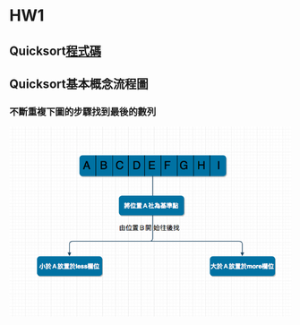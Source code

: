 # HW1
## Quicksort[程式碼](https://nbviewer.jupyter.org/github/shunlinnn/shunlinnn/blob/master/week5/Untitled5.ipynb)

## Quicksort基本概念流程圖
### 不斷重複下圖的步驟找到最後的數列
![](/image/螢幕截圖%202019-10-17%2014.56.54.png)
